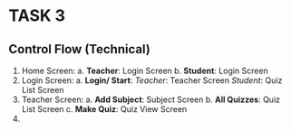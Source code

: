 # TASK 3

## Control Flow (Technical)
1. Home Screen:
   a. **Teacher**: Login Screen
   b. **Student**: Login Screen
2. Login Screen:
   a. **Login/ Start**:
      *Teacher*: Teacher Screen
      *Student*: Quiz List Screen
3. Teacher Screen:
   a. **Add Subject**: Subject Screen
   b. **All Quizzes**: Quiz List Screen
   c. **Make Quiz**: Quiz View Screen
4. 